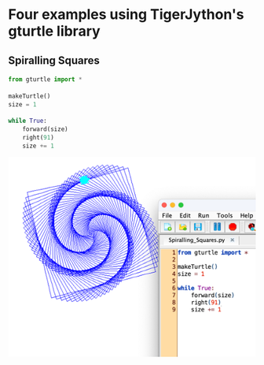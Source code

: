 # Four examples using TigerJython's gturtle library 

## Spiralling Squares

```Python
from gturtle import *

makeTurtle()
size = 1

while True:
    forward(size)
    right(91)
    size += 1
```

![gturtle example 1](Media/231010_gturtle_ex1.png)